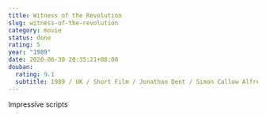 ```yaml
---
title: Witness of the Revolution
slug: witness-of-the-revolution
category: movie
status: done
rating: 5
year: "1989"
date: 2020-06-30 20:35:21+08:00
douban:
  rating: 9.1
  subtitle: 1989 / UK / Short Film / Jonathan Dent / Simon Callow Alfred Molina
---
```


Impressive scripts
